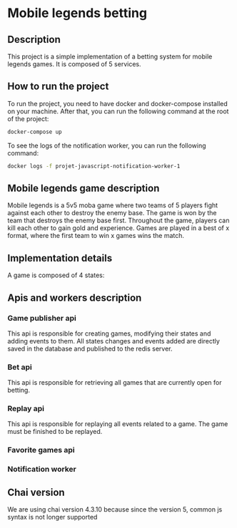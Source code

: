 # Mobile legends betting

## Description
This project is a simple implementation of a betting system for mobile legends games. It is composed of 5 services.

## How to run the project
To run the project, you need to have docker and docker-compose installed on your machine.
After that, you can run the following command at the root of the project:
```bash
docker-compose up
```

To see the logs of the notification worker, you can run the following command:
```bash
docker logs -f projet-javascript-notification-worker-1
```

## Mobile legends game description
Mobile legends is a 5v5 moba game where two teams of 5 players fight against each other to destroy the enemy base.
The game is won by the team that destroys the enemy base first.
Throughout the game, players can kill each other to gain gold and experience.
Games are played in a best of x format, where the first team to win x games wins the match.

## Implementation details
A game is composed of 4 states:


## Apis and workers description

### Game publisher api
This api is responsible for creating games, modifying their states and adding events to them.
All states changes and events added are directly saved in the database and published to the redis server.

### Bet api
This api is responsible for retrieving all games that are currently open for betting.

### Replay api
This api is responsible for replaying all events related to a game. The game must be finished to be replayed.

### Favorite games api

### Notification worker

## Chai version
We are using chai version 4.3.10 because since the version 5, common js syntax is not longer supported